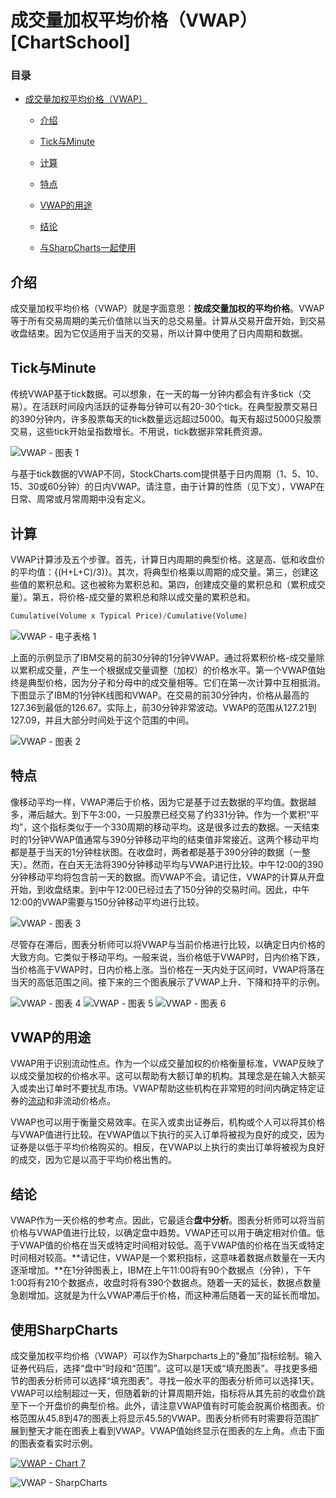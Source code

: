 # 成交量加权平均价格（VWAP）[ChartSchool]

### 目录

+   [成交量加权平均价格（VWAP）](#volume_weighted_average_price_vwap)

    +   [介绍](#introduction)

    +   [Tick与Minute](#tick_versus_minute)

    +   [计算](#calculation)

    +   [特点](#characteristics)

    +   [VWAP的用途](#uses_for_vwap)

    +   [结论](#conclusions)

    +   [与SharpCharts一起使用](#using_with_sharpcharts)

## 介绍

成交量加权平均价格（VWAP）就是字面意思：**按成交量加权的平均价格**。VWAP等于所有交易周期的美元价值除以当天的总交易量。计算从交易开盘开始，到交易收盘结束。因为它仅适用于当天的交易，所以计算中使用了日内周期和数据。

## Tick与Minute

传统VWAP基于tick数据。可以想象，在一天的每一分钟内都会有许多tick（交易）。在活跃时间段内活跃的证券每分钟可以有20-30个tick。在典型股票交易日的390分钟内，许多股票每天的tick数量远远超过5000。每天有超过5000只股票交易，这些tick开始呈指数增长。不用说，tick数据非常耗费资源。

![VWAP - 图表 1](../Images/8d71258545bff6d5b4176905acff1c43.jpg "VWAP - 图表 1")

与基于tick数据的VWAP不同，StockCharts.com提供基于日内周期（1、5、10、15、30或60分钟）的日内VWAP。请注意，由于计算的性质（见下文），VWAP在日常、周常或月常周期中没有定义。

## 计算

VWAP计算涉及五个步骤。首先，计算日内周期的典型价格。这是高、低和收盘价的平均值：{(H+L+C)/3)}。其次，将典型价格乘以周期的成交量。第三，创建这些值的累积总和。这也被称为累积总和。第四，创建成交量的累积总和（累积成交量）。第五，将价格-成交量的累积总和除以成交量的累积总和。

```py
Cumulative(Volume x Typical Price)/Cumulative(Volume)

```

![VWAP - 电子表格 1](../Images/b95b66afabcb769e415104b71652cec0.jpg "VWAP - 电子表格 1")

上面的示例显示了IBM交易的前30分钟的1分钟VWAP。通过将累积价格-成交量除以累积成交量，产生一个根据成交量调整（加权）的价格水平。第一个VWAP值始终是典型价格，因为分子和分母中的成交量相等。它们在第一次计算中互相抵消。下图显示了IBM的1分钟K线图和VWAP。在交易的前30分钟内，价格从最高的127.36到最低的126.67。实际上，前30分钟非常波动。VWAP的范围从127.21到127.09，并且大部分时间处于这个范围的中间。

![VWAP - 图表 2](../Images/566c94be67f7a73087710b66c5aa0f68.jpg "VWAP - 图表 2")

## 特点

像移动平均一样，VWAP滞后于价格，因为它是基于过去数据的平均值。数据越多，滞后越大。到下午3:00，一只股票已经交易了约331分钟。作为一个累积“平均”，这个指标类似于一个330周期的移动平均。这是很多过去的数据。一天结束时的1分钟VWAP值通常与390分钟移动平均的结束值非常接近。这两个移动平均都是基于当天的1分钟柱状图。在收盘时，两者都是基于390分钟的数据（一整天）。然而，在白天无法将390分钟移动平均与VWAP进行比较。中午12:00的390分钟移动平均将包含前一天的数据。而VWAP不会。请记住，VWAP的计算从开盘开始，到收盘结束。到中午12:00已经过去了150分钟的交易时间。因此，中午12:00的VWAP需要与150分钟移动平均进行比较。

![VWAP - 图表 3](../Images/69a39c486c78865e7695c942ad5b22de.jpg "VWAP - 图表 3")

尽管存在滞后，图表分析师可以将VWAP与当前价格进行比较，以确定日内价格的大致方向。它类似于移动平均。一般来说，当价格低于VWAP时，日内价格下跌，当价格高于VWAP时，日内价格上涨。当价格在一天内处于区间时，VWAP将落在当天的高低范围之间。接下来的三个图表展示了VWAP上升、下降和持平的示例。

![VWAP - 图表 4](../Images/afaa7cbbbb3bea3913f335a1c9776f61.jpg "VWAP - 图表 4") ![VWAP - 图表 5](../Images/5897839258c78dd92ec788bfba18f522.jpg "VWAP - 图表 5") ![VWAP - 图表 6](../Images/64cc72c64fb470c1bc7144604770fded.jpg "VWAP - 图表 6")

## VWAP的用途

VWAP用于识别流动性点。作为一个以成交量加权的价格衡量标准，VWAP反映了以成交量加权的价格水平。这可以帮助有大额订单的机构。其理念是在输入大额买入或卖出订单时不要扰乱市场。VWAP帮助这些机构在非常短的时间内确定特定证券的[流动](/school/doku.php?id=chart_school:glossary_l#liquidity "chart_school:glossary_l")和非流动价格点。

VWAP也可以用于衡量交易效率。在买入或卖出证券后，机构或个人可以将其价格与VWAP值进行比较。在VWAP值以下执行的买入订单将被视为良好的成交，因为证券是以低于平均价格购买的。相反，在VWAP以上执行的卖出订单将被视为良好的成交，因为它是以高于平均价格出售的。

## 结论

VWAP作为一天价格的参考点。因此，它最适合**盘中分析**。图表分析师可以将当前价格与VWAP值进行比较，以确定盘中趋势。VWAP还可以用于确定相对价值。低于VWAP值的价格在当天或特定时间相对较低。高于VWAP值的价格在当天或特定时间相对较高。**请记住，VWAP是一个累积指标，这意味着数据点数量在一天内逐渐增加。**在1分钟图表上，IBM在上午11:00将有90个数据点（分钟），下午1:00将有210个数据点，收盘时将有390个数据点。随着一天的延长，数据点数量急剧增加。这就是为什么VWAP滞后于价格，而这种滞后随着一天的延长而增加。

## 使用SharpCharts

成交量加权平均价格（VWAP）可以作为Sharpcharts上的“叠加”指标绘制。输入证券代码后，选择“盘中”时段和“范围”。这可以是1天或“填充图表”。寻找更多细节的图表分析师可以选择“填充图表”。寻找一般水平的图表分析师可以选择1天。VWAP可以绘制超过一天，但随着新的计算周期开始，指标将从其先前的收盘价跳至下一个开盘价的典型价格。此外，请注意VWAP值有时可能会脱离价格图表。价格范围从45.8到47的图表上将显示45.5的VWAP。图表分析师有时需要将范围扩展到整天才能在图表上看到VWAP。VWAP值始终显示在图表的左上角。点击下面的图表查看实时示例。

[![VWAP - Chart 7](../Images/05cf52019c09547855bb5e9d5716994b.jpg "VWAP - Chart 7")](http://stockcharts.com/h-sc/ui?s=INTC&p=1&b=5&g=0&id=p44523558053&listNum=30&a=208264972 "http://stockcharts.com/h-sc/ui?s=INTC&p=1&b=5&g=0&id=p44523558053&listNum=30&a=208264972")

![VWAP - SharpCharts](../Images/670c45bf78990297dfb991e0f9d3e289.jpg "VWAP - SharpCharts")
